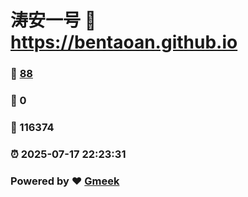 # 涛安一号 :link: https://bentaoan.github.io 
### :page_facing_up: [88](https://bentaoan.github.io/tag.html) 
### :speech_balloon: 0 
### :hibiscus: 116374 
### :alarm_clock: 2025-07-17 22:23:31 
### Powered by :heart: [Gmeek](https://github.com/Meekdai/Gmeek)
